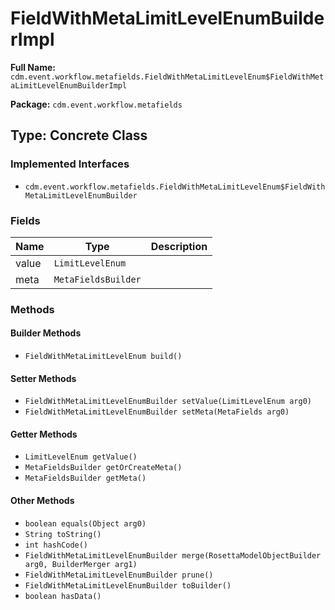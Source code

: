 # FieldWithMetaLimitLevelEnumBuilderImpl

**Full Name:** `cdm.event.workflow.metafields.FieldWithMetaLimitLevelEnum$FieldWithMetaLimitLevelEnumBuilderImpl`

**Package:** `cdm.event.workflow.metafields`

## Type: Concrete Class

### Implemented Interfaces

- `cdm.event.workflow.metafields.FieldWithMetaLimitLevelEnum$FieldWithMetaLimitLevelEnumBuilder`

### Fields

| Name | Type | Description |
|------|------|-------------|
| value | `LimitLevelEnum` |  |
| meta | `MetaFieldsBuilder` |  |

### Methods

#### Builder Methods

- `FieldWithMetaLimitLevelEnum build()`

#### Setter Methods

- `FieldWithMetaLimitLevelEnumBuilder setValue(LimitLevelEnum arg0)`
- `FieldWithMetaLimitLevelEnumBuilder setMeta(MetaFields arg0)`

#### Getter Methods

- `LimitLevelEnum getValue()`
- `MetaFieldsBuilder getOrCreateMeta()`
- `MetaFieldsBuilder getMeta()`

#### Other Methods

- `boolean equals(Object arg0)`
- `String toString()`
- `int hashCode()`
- `FieldWithMetaLimitLevelEnumBuilder merge(RosettaModelObjectBuilder arg0, BuilderMerger arg1)`
- `FieldWithMetaLimitLevelEnumBuilder prune()`
- `FieldWithMetaLimitLevelEnumBuilder toBuilder()`
- `boolean hasData()`

